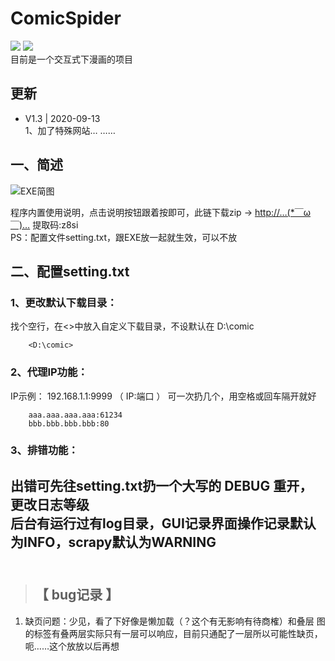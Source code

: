 # ComicSpider
![](https://img.shields.io/badge/Python-3.7%2B-brightgreen.svg?style=social) ![](https://img.shields.io/badge/Mode-GUI+Scrapy-blue.svg?colorA=abcdef)  
目前是一个交互式下漫画的项目  

## 更新
+ V1.3 | 2020-09-13  
1、加了特殊网站…  ……

## 一、简述  
![EXE简图](https://github.com/jasoneri/ComicSpider/blob/GUI/GUI/exe.jpg)

程序内置使用说明，点击说明按钮跟着按即可，此链下载zip →  [http://…(*￣ω￣)…](https://pan.baidu.com/s/1cDeHa9SB-RFbjQP3hpH2tw) 提取码:z8si   
PS：配置文件setting.txt，跟EXE放一起就生效，可以不放  

## 二、配置setting.txt

### 1、更改默认下载目录：

找个空行，在<>中放入自定义下载目录，不设默认在 D:\comic  

```
    <D:\comic>
```

### 2、代理IP功能：

IP示例： 192.168.1.1:9999 （ IP:端口 ） 可一次扔几个，用空格或回车隔开就好

```
    aaa.aaa.aaa.aaa:61234
    bbb.bbb.bbb.bbb:80
```

### 3、排错功能： 

出错可先往setting.txt扔一个大写的 DEBUG 重开，更改日志等级  
后台有运行过有log目录，GUI记录界面操作记录默认为INFO，scrapy默认为WARNING  
<br>
------

>## 【 bug记录 】

1. 缺页问题：少见，看了下好像是懒加载（？这个有无影响有待商榷）和叠层
   图的标签有叠两层实际只有一层可以响应，目前只通配了一层所以可能性缺页，呃……这个放放以后再想  

